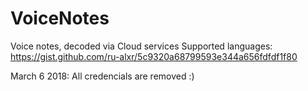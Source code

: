 # VoiceNotes
Voice notes, decoded via Cloud services
Supported languages: https://gist.github.com/ru-alxr/5c9320a68799593e344a656fdfdf1f80

March 6 2018: All credencials are removed :)
